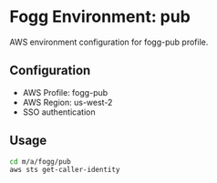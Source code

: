 # Fogg Environment: pub

AWS environment configuration for fogg-pub profile.

## Configuration

- AWS Profile: fogg-pub
- AWS Region: us-west-2
- SSO authentication

## Usage

```bash
cd m/a/fogg/pub
aws sts get-caller-identity
```
